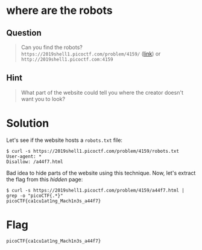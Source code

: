 # where are the robots
## Question
>Can you find the robots? `https://2019shell1.picoctf.com/problem/4159/` ([link](https://2019shell1.picoctf.com/problem/4159/)) or `http://2019shell1.picoctf.com:4159`

## Hint
>What part of the website could tell you where the creator doesn't want you to look?

# Solution
Let's see if the website hosts a `robots.txt` file:
~~~~
$ curl -s https://2019shell1.picoctf.com/problem/4159/robots.txt
User-agent: *
Disallow: /a44f7.html
~~~~

Bad idea to hide parts of the website using this technique. Now, let's extract the flag from this *hidden* page:
~~~~
$ curl -s https://2019shell1.picoctf.com/problem/4159/a44f7.html | grep -o "picoCTF{.*}"
picoCTF{ca1cu1at1ng_Mach1n3s_a44f7}
~~~~

# Flag
`picoCTF{ca1cu1at1ng_Mach1n3s_a44f7}`
